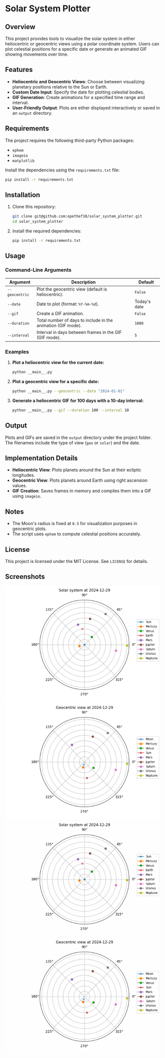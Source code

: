 # Solar System Plotter

## Overview
This project provides tools to visualize the solar system in either heliocentric or geocentric views using a polar coordinate system. Users can plot celestial positions for a specific date or generate an animated GIF showing movements over time.

## Features
- **Heliocentric and Geocentric Views**: Choose between visualizing planetary positions relative to the Sun or Earth.
- **Custom Date Input**: Specify the date for plotting celestial bodies.
- **GIF Generation**: Create animations for a specified time range and interval.
- **User-Friendly Output**: Plots are either displayed interactively or saved in an `output` directory.

## Requirements
The project requires the following third-party Python packages:

- `ephem`
- `imageio`
- `matplotlib`

Install the dependencies using the `requirements.txt` file:

```bash
pip install -r requirements.txt
```

## Installation
1. Clone this repository:
   ```bash
   git clone git@github.com:opethef10/solar_system_plotter.git
   cd solar_system_plotter
   ```
2. Install the required dependencies:
   ```bash
   pip install -r requirements.txt
   ```

## Usage

### Command-Line Arguments
| Argument        | Description                                                   | Default                       |
|-----------------|---------------------------------------------------------------|-------------------------------|
| `--geocentric`  | Plot the geocentric view (default is heliocentric).           | `False`                       |
| `--date`        | Date to plot (format: `%Y-%m-%d`).                            | Today's date                  |
| `--gif`         | Create a GIF animation.                                       | `False`                       |
| `--duration`    | Total number of days to include in the animation (GIF mode).  | `1000`                        |
| `--interval`    | Interval in days between frames in the GIF (GIF mode).        | `5`                           |

### Examples

1. **Plot a heliocentric view for the current date:**
   ```bash
   python __main__.py
   ```

2. **Plot a geocentric view for a specific date:**
   ```bash
   python __main__.py --geocentric --date "2024-01-01"
   ```

3. **Generate a heliocentric GIF for 100 days with a 10-day interval:**
   ```bash
   python __main__.py --gif --duration 100 --interval 10
   ```

## Output
Plots and GIFs are saved in the `output` directory under the project folder. The filenames include the type of view (`geo` or `solar`) and the date.

## Implementation Details
- **Heliocentric View**: Plots planets around the Sun at their ecliptic longitudes.
- **Geocentric View**: Plots planets around Earth using right ascension values.
- **GIF Creation**: Saves frames in memory and compiles them into a GIF using `imageio`.

## Notes
- The Moon's radius is fixed at `0.5` for visualization purposes in geocentric plots.
- The script uses `ephem` to compute celestial positions accurately.

## License
This project is licensed under the MIT License. See `LICENSE` for details.

## Screenshots
![Heliocentric View](assets/solar.png)
![Geocentric View](assets/geocentric.png)
![Heliocentric GIF Animation](assets/solar.gif)
![Geocentric GIF Animation](assets/geocentric.gif)

